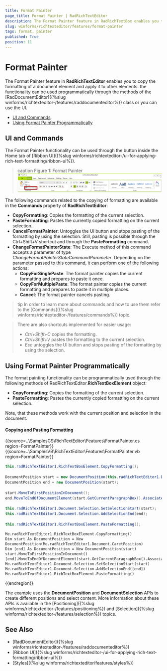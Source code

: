 ```yaml
---
title: Format Painter
page_title: Format Painter | RadRichTextEditor
description: The Format Painter feature in RadRichTextBox enables you to copy the formatting of a document element and apply it to other elements.
slug: winforms/richtexteditor/features/format-painter
tags: format, painter
published: True
position: 11
---
```


# Format Painter

The Format Painter feature in **RadRichTextEditor** enables you to copy the formatting of a document element and apply it to other elements. the functionality can be used programmatically through the methods of the [RadDocumentEditor]({%slug winforms/richtexteditor-/features/raddocumenteditor%}) class or you can use the UI.
      
* [UI and Commands](#ui-and-commands)
* [Using Format Painter Programmatically](#using-format-painter-programmatically)

## UI and Commands

The Format Painter functionality can be used through the button inside the Home tab of [Ribbon UI]({%slug winforms/richtexteditor-/ui-for-applying-rich-text-formatting/ribbon-ui%}).

>caption Figure 1: Format Painter
![richtexteditorfeatures-format-painter 001](images/richtexteditorfeatures-format-painter001.png)


The following commands related to the copying of formatting are available in the **Commands** property of **RadRichTextEditor**:

* **CopyFormatting**: Copies the formatting of the current selection.
* **PasteFormatting**: Pastes the currently copied formatting on the current selection.
* **CancelFormatPainter**: Untoggles the UI button and stops pasting of the formatting by using the selection. Still, pasting is possible through the Ctrl+Shift+V shortcut and through the **PasteFormatting** command.
* **ChangeFormatPainterState**: The Execute method of this command accepts a parameter of type *ChangeFormatPainterStateCommandParameter*. Depending on the parameter passed to this command, it can perform one of the following actions:
	* **CopyForSinglePaste**: The format painter copies the current formatting and prepares to paste it once.
	* **CopyForMultiplePaste**: The format painter copies the current formatting and prepares to paste it in multiple places.
	* **Cancel**: The format painter cancels pasting.


>tip In order to learn more about commands and how to use them refer to the [Commands]({%slug winforms/richtexteditor-/features/commands%}) topic.
        
>There are also shortcuts implemented for easier usage:
>- *Ctrl+Shift+C* copies the formatting.
>- *Ctrl+Shift+V* pastes the formatting to the current selection.
>- *Esc* untoggles the UI button and stops pasting of the formatting by using the selection.


## Using Format Painter Programmatically

The format painting functionality can be programmatically used through the following methods of RadRichTextEditor.**RichTextBoxElement** object:
        
* **CopyFormatting**: Copies the formatting of the current selection.
* **PasteFormatting**: Pastes the currently copied formatting on the current selection.

Note, that these methods work with the current position and selection in the document.
        
#### Copying and Pasting Formatting

{{source=..\SamplesCS\RichTextEditor\Features\FormatPainter.cs region=FormatPainter}} 
{{source=..\SamplesVB\RichTextEditor\Features\FormatPainter.vb region=FormatPainter}}
````C#
this.radRichTextEditor1.RichTextBoxElement.CopyFormatting();
            
DocumentPosition start = new DocumentPosition(this.radRichTextEditor1.Document.CaretPosition);
DocumentPosition end = new DocumentPosition(start);
            
start.MoveToFirstPositionInDocument();
end.MoveToEndOfDocumentElement(start.GetCurrentParagraphBox().AssociatedParagraph);
            
this.radRichTextEditor1.Document.Selection.SetSelectionStart(start);
this.radRichTextEditor1.Document.Selection.AddSelectionEnd(end);
            
this.radRichTextEditor1.RichTextBoxElement.PasteFormatting();

````
````VB.NET
Me.radRichTextEditor1.RichTextBoxElement.CopyFormatting()
Dim start As DocumentPosition = New DocumentPosition(Me.radRichTextEditor1.Document.CaretPosition)
Dim [end] As DocumentPosition = New DocumentPosition(start)
start.MoveToFirstPositionInDocument()
[end].MoveToEndOfDocumentElement(start.GetCurrentParagraphBox().AssociatedParagraph)
Me.radRichTextEditor1.Document.Selection.SetSelectionStart(start)
Me.radRichTextEditor1.Document.Selection.AddSelectionEnd([end])
Me.radRichTextEditor1.RichTextBoxElement.PasteFormatting()

```` 

{{endregion}}

The example uses the **DocumentPosition** and **DocumentSelection** APIs to create different positions and select content. More information about these APIs is available in the [Positioning]({%slug winforms/richtexteditor-/features/positioning%}) and [Selection]({%slug winforms/richtexteditor-/features/selection%}) topics. 

## See Also

 * [RadDocumentEditor]({%slug winforms/richtexteditor-/features/raddocumenteditor%})
 * [Ribbon UI]({%slug winforms/richtexteditor-/ui-for-applying-rich-text-formatting/ribbon-ui%})
 * [Styles]({%slug winforms/richtexteditor/features/styles%})
